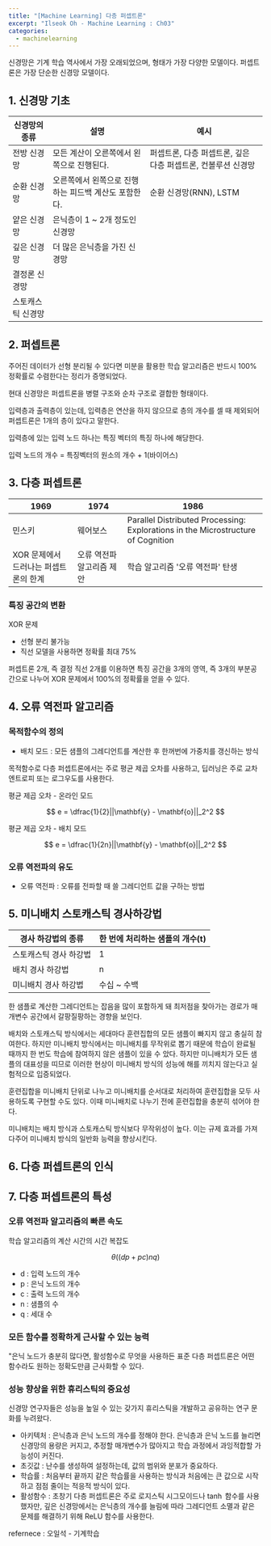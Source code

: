 ```yaml
---
title: "[Machine Learning] 다층 퍼셉트론"
excerpt: "Ilseok Oh - Machine Learning : Ch03"
categories:
  - machinelearning
---
```

신경망은 기계 학습 역사에서 가장 오래되었으며, 형태가 가장 다양한 모델이다. 퍼셉트론은 가장 단순한 신경망 모델이다.

## 1. 신경망 기초

|신경망의 종류|설명|예시|
|---|---|---|
|전방 신경망|모든 계산이 오른쪽에서 왼쪽으로 진행된다.|퍼셉트론, 다층 퍼셉트론, 깊은 다층 퍼셉트론, 컨볼루션 신경망|
|순환 신경망|오른쪽에서 왼쪽으로 진행하는 피드백 계산도 포함한다.|순환 신경망(RNN), LSTM|
|얕은 신경망|은닉층이 1 ~ 2개 정도인 신경망|
|깊은 신경망|더 많은 은닉층을 가진 신경망|
|결정론 신경망|
|스토캐스틱 신경망|

## 2. 퍼셉트론

주어진 데이터가 선형 분리될 수 있다면 미분을 활용한 학습 알고리즘은 반드시 100% 정확률로 수렴한다는 정리가 증명되었다.

현대 신경망은 퍼셉트론을 병렬 구조와 순차 구조로 결합한 형태이다.

입력층과 출력층이 있는데, 입력층은 연산을 하지 않으므로 층의 개수를 셀 때 제외되어 퍼셉트론은 1개의 층이 있다고 말한다.

입력층에 있는 입력 노드 하나는 특징 벡터의 특징 하나에 해당한다.

입력 노드의 개수 = 특징벡터의 원소의 개수 + 1(바이어스)

## 3. 다층 퍼셉트론

|1969|1974|1986|
|---|---|---|
|민스키|웨어보스|Parallel Distributed Processing: Explorations in the Microstructure of Cognition|
|XOR 문제에서 드러나는 퍼셉트론의 한계|오류 역전파 알고리즘 제안|학습 알고리즘 '오류 역전파' 탄생|

### 특징 공간의 변환

XOR 문제

- 선형 분리 불가능
- 직선 모델을 사용하면 정확률 최대 75%

퍼셉트론 2개, 즉 결정 직선 2개를 이용하면 특징 공간을 3개의 영역, 즉 3개의 부분공간으로 나누어 XOR 문제에서 100%의 정확률을 얻을 수 있다.

## 4. 오류 역전파 알고리즘

### 목적함수의 정의

- 배치 모드 : 모든 샘플의 그레디언트를 계산한 후 한꺼번에 가중치를 갱신하는 방식

목적함수로 다층 퍼셉트론에서는 주로 평균 제곱 오차를 사용하고, 딥러닝은 주로 교차 엔트로피 또는 로그우도를 사용한다.

평균 제곱 오차 - 온라인 모드

$$
e = \dfrac{1}{2}||\mathbf{y} - \mathbf{o}||_2^2
$$

평균 제곱 오차 - 배치 모드

$$
e = \dfrac{1}{2n}||\mathbf{y} - \mathbf{o}||_2^2
$$

### 오류 역전파의 유도

- 오류 역전파 : 오류를 전파할 때 쓸 그레디언트 값을 구하는 방법

## 5. 미니배치 스토캐스틱 경사하강법

|경사 하강법의 종류|한 번에 처리하는 샘플의 개수(t)|
|---|---|
|스토캐스틱 경사 하강법|1|
|배치 경사 하강법|n|
|미니배치 경사 하강법|수십 ~ 수백|

한 샘플로 계산한 그레디언트는 잡음을 많이 포함하게 돼 최저점을 찾아가는 경로가 매개변수 공간에서 갈팡질팡하는 경향을 보인다.

배치와 스토캐스틱 방식에서는 세대마다 훈련집합의 모든 샘플이 빠지지 않고 충실히 참여한다. 하지만 미니배치 방식에서는 미니배치를 무작위로 뽑기 때문에 학습이 완료될 때까지 한 번도 학습에 참여하지 않은 샘플이 있을 수 았다. 하지만 미니배치가 모든 샘플의 대표성을 띠므로 이러한 현상이 미니배치 방식의 성능에 해를 끼치지 않는다고 실험적으로 입증되었다.

훈련집합을 미니배치 단위로 나누고 미니배치를 순서대로 처리하여 훈련집합을 모두 사용하도록 구현할 수도 있다. 이때 미니배치로 나누기 전에 훈련집합을 충분히 섞어야 한다.

미니배치는 배치 방식과 스토캐스틱 방식보다 무작위성이 높다. 이는 규제 효과를 가져다주어 미니배치 방식의 일반화 능력을 향상시킨다.

## 6. 다층 퍼셉트론의 인식

## 7. 다층 퍼셉트론의 특성

### 오류 역전파 알고리즘의 빠른 속도

학습 알고리즘의 계산 시간의 시간 복잡도

$$
\theta((dp + pc)nq)
$$

- d : 입력 노드의 개수
- p : 은닉 노드의 개수
- c : 출력 노드의 개수
- n : 샘플의 수
- q : 세대 수

### 모든 함수를 정확하게 근사할 수 있는 능력

"은닉 노드가 충분히 많다면, 활성함수로 무엇을 사용하든 표준 다층 퍼셉트론은 어떤 함수라도 원하는 정확도만큼 근사화할 수 있다.

### 성능 향상을 위한 휴리스틱의 중요성

신경망 연구자들은 성능을 높일 수 있는 갖가지 휴리스틱을 개발하고 공유하는 연구 문화를 누려왔다.

- 아키텍처 : 은닉층과 은닉 노드의 개수를 정해야 한다. 은닉층과 은닉 노드를 늘리면 신경망의 용량은 커지고, 추정할 매개변수가 많아지고 학습 과정에서 과잉적합할 가능성이 커진다.
- 초깃값 : 난수를 생성하여 설정하는데, 값의 범위와 분포가 중요하다.
- 학습률 : 처음부터 끝까지 같은 학습률을 사용하는 방식과 처음에는 큰 값으로 시작하고 점점 줄이는 적응적 방식이 있다.
- 활성함수 : 초창기 다층 퍼셉트론은 주로 로지스틱 시그모이드나 $\tanh$ 함수를 사용했자만, 깊은 신경망에서는 은닉층의 개수를 늘림에 따라 그레디언트 소멸과 같은 문제를 해결하기 위해 ReLU 함수를 사용한다.

refernece : 오일석 - 기계학습
